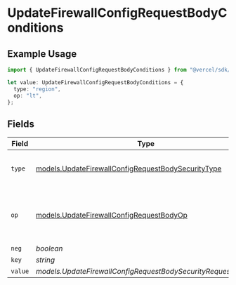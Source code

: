 # UpdateFirewallConfigRequestBodyConditions

## Example Usage

```typescript
import { UpdateFirewallConfigRequestBodyConditions } from "@vercel/sdk/models/updatefirewallconfigop.js";

let value: UpdateFirewallConfigRequestBodyConditions = {
  type: "region",
  op: "lt",
};
```

## Fields

| Field                                                                                                                           | Type                                                                                                                            | Required                                                                                                                        | Description                                                                                                                     |
| ------------------------------------------------------------------------------------------------------------------------------- | ------------------------------------------------------------------------------------------------------------------------------- | ------------------------------------------------------------------------------------------------------------------------------- | ------------------------------------------------------------------------------------------------------------------------------- |
| `type`                                                                                                                          | [models.UpdateFirewallConfigRequestBodySecurityType](../models/updatefirewallconfigrequestbodysecuritytype.md)                  | :heavy_check_mark:                                                                                                              | [Parameter](https://vercel.com/docs/security/vercel-waf/rule-configuration#parameters) from the incoming traffic.               |
| `op`                                                                                                                            | [models.UpdateFirewallConfigRequestBodyOp](../models/updatefirewallconfigrequestbodyop.md)                                      | :heavy_check_mark:                                                                                                              | [Operator](https://vercel.com/docs/security/vercel-waf/rule-configuration#operators) used to compare the parameter with a value |
| `neg`                                                                                                                           | *boolean*                                                                                                                       | :heavy_minus_sign:                                                                                                              | N/A                                                                                                                             |
| `key`                                                                                                                           | *string*                                                                                                                        | :heavy_minus_sign:                                                                                                              | N/A                                                                                                                             |
| `value`                                                                                                                         | *models.UpdateFirewallConfigRequestBodySecurityRequest3Value*                                                                   | :heavy_minus_sign:                                                                                                              | N/A                                                                                                                             |
